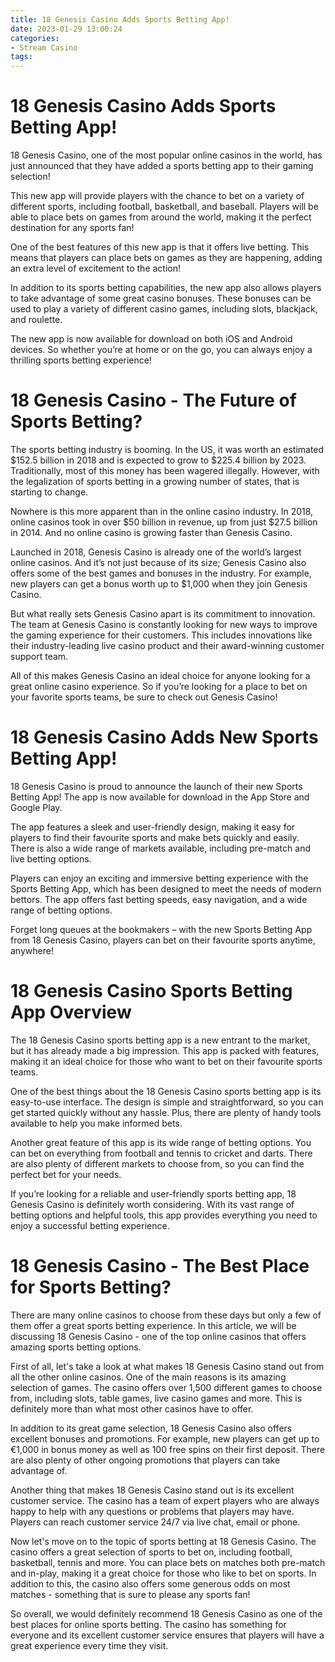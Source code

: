 ```yaml
---
title: 18 Genesis Casino Adds Sports Betting App!
date: 2023-01-29 13:00:24
categories:
- Stream Casino
tags:
---
```



#  18 Genesis Casino Adds Sports Betting App!

18 Genesis Casino, one of the most popular online casinos in the world, has just announced that they have added a sports betting app to their gaming selection!

This new app will provide players with the chance to bet on a variety of different sports, including football, basketball, and baseball. Players will be able to place bets on games from around the world, making it the perfect destination for any sports fan!

One of the best features of this new app is that it offers live betting. This means that players can place bets on games as they are happening, adding an extra level of excitement to the action!

In addition to its sports betting capabilities, the new app also allows players to take advantage of some great casino bonuses. These bonuses can be used to play a variety of different casino games, including slots, blackjack, and roulette.

The new app is now available for download on both iOS and Android devices. So whether you’re at home or on the go, you can always enjoy a thrilling sports betting experience!

#  18 Genesis Casino - The Future of Sports Betting?

The sports betting industry is booming. In the US, it was worth an estimated $152.5 billion in 2018 and is expected to grow to $225.4 billion by 2023. Traditionally, most of this money has been wagered illegally. However, with the legalization of sports betting in a growing number of states, that is starting to change.

Nowhere is this more apparent than in the online casino industry. In 2018, online casinos took in over $50 billion in revenue, up from just $27.5 billion in 2014. And no online casino is growing faster than Genesis Casino.

Launched in 2018, Genesis Casino is already one of the world’s largest online casinos. And it’s not just because of its size; Genesis Casino also offers some of the best games and bonuses in the industry. For example, new players can get a bonus worth up to $1,000 when they join Genesis Casino.

But what really sets Genesis Casino apart is its commitment to innovation. The team at Genesis Casino is constantly looking for new ways to improve the gaming experience for their customers. This includes innovations like their industry-leading live casino product and their award-winning customer support team.

All of this makes Genesis Casino an ideal choice for anyone looking for a great online casino experience. So if you’re looking for a place to bet on your favorite sports teams, be sure to check out Genesis Casino!

#  18 Genesis Casino Adds New Sports Betting App!

18 Genesis Casino is proud to announce the launch of their new Sports Betting App! The app is now available for download in the App Store and Google Play.

The app features a sleek and user-friendly design, making it easy for players to find their favourite sports and make bets quickly and easily. There is also a wide range of markets available, including pre-match and live betting options.

Players can enjoy an exciting and immersive betting experience with the Sports Betting App, which has been designed to meet the needs of modern bettors. The app offers fast betting speeds, easy navigation, and a wide range of betting options.

Forget long queues at the bookmakers – with the new Sports Betting App from 18 Genesis Casino, players can bet on their favourite sports anytime, anywhere!

#  18 Genesis Casino Sports Betting App Overview

The 18 Genesis Casino sports betting app is a new entrant to the market, but it has already made a big impression. This app is packed with features, making it an ideal choice for those who want to bet on their favourite sports teams.

One of the best things about the 18 Genesis Casino sports betting app is its easy-to-use interface. The design is simple and straightforward, so you can get started quickly without any hassle. Plus, there are plenty of handy tools available to help you make informed bets.

Another great feature of this app is its wide range of betting options. You can bet on everything from football and tennis to cricket and darts. There are also plenty of different markets to choose from, so you can find the perfect bet for your needs.

If you’re looking for a reliable and user-friendly sports betting app, 18 Genesis Casino is definitely worth considering. With its vast range of betting options and helpful tools, this app provides everything you need to enjoy a successful betting experience.

#  18 Genesis Casino - The Best Place for Sports Betting?

There are many online casinos to choose from these days but only a few of them offer a great sports betting experience. In this article, we will be discussing 18 Genesis Casino - one of the top online casinos that offers amazing sports betting options.

First of all, let's take a look at what makes 18 Genesis Casino stand out from all the other online casinos. One of the main reasons is its amazing selection of games. The casino offers over 1,500 different games to choose from, including slots, table games, live casino games and more. This is definitely more than what most other casinos have to offer.

In addition to its great game selection, 18 Genesis Casino also offers excellent bonuses and promotions. For example, new players can get up to €1,000 in bonus money as well as 100 free spins on their first deposit. There are also plenty of other ongoing promotions that players can take advantage of.

Another thing that makes 18 Genesis Casino stand out is its excellent customer service. The casino has a team of expert players who are always happy to help with any questions or problems that players may have. Players can reach customer service 24/7 via live chat, email or phone.

Now let's move on to the topic of sports betting at 18 Genesis Casino. The casino offers a great selection of sports to bet on, including football, basketball, tennis and more. You can place bets on matches both pre-match and in-play, making it a great choice for those who like to bet on sports. In addition to this, the casino also offers some generous odds on most matches - something that is sure to please any sports fan!

So overall, we would definitely recommend 18 Genesis Casino as one of the best places for online sports betting. The casino has something for everyone and its excellent customer service ensures that players will have a great experience every time they visit.